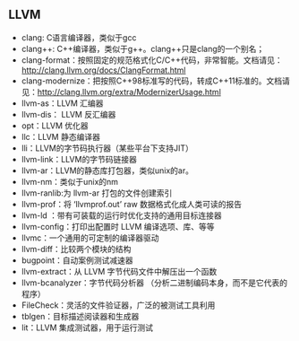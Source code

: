 ## LLVM

- clang: C语言编译器，类似于gcc
- clang++: C++编译器，类似于g++。clang++只是clang的一个别名；
- clang-format：按照固定的规范格式化C/C++代码，非常智能。文档请见：http://clang.llvm.org/docs/ClangFormat.html
- clang-modernize：把按照C++98标准写的代码，转成C++11标准的。文档请见：http://clang.llvm.org/extra/ModernizerUsage.html
- llvm-as：LLVM 汇编器
- llvm-dis： LLVM 反汇编器
- opt：LLVM 优化器
- llc：LLVM 静态编译器
- lli：LLVM的字节码执行器（某些平台下支持JIT）
- llvm-link：LLVM的字节码链接器
- llvm-ar：LLVM的静态库打包器，类似unix的ar。
- llvm-nm：类似于unix的nm
- llvm-ranlib:为 llvm-ar 打包的文件创建索引
- llvm-prof：将 ‘llvmprof.out’ raw 数据格式化成人类可读的报告
- llvm-ld ：带有可装载的运行时优化支持的通用目标连接器
- llvm-config：打印出配置时 LLVM 编译选项、库、等等
- llvmc：一个通用的可定制的编译器驱动
- llvm-diff：比较两个模块的结构
- bugpoint：自动案例测试减速器
- llvm-extract：从 LLVM 字节代码文件中解压出一个函数
- llvm-bcanalyzer：字节代码分析器 （分析二进制编码本身，而不是它代表的程序）
- FileCheck：灵活的文件验证器，广泛的被测试工具利用
- tblgen：目标描述阅读器和生成器
- lit：LLVM 集成测试器，用于运行测试
